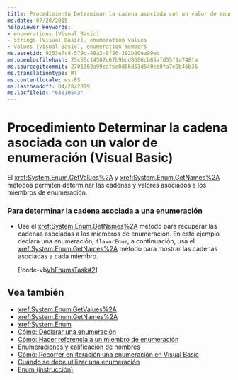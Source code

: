 ```yaml
---
title: Procedimiento Determinar la cadena asociada con un valor de enumeración (Visual Basic)
ms.date: 07/20/2015
helpviewer_keywords:
- enumerations [Visual Basic]
- strings [Visual Basic], enumeration values
- values [Visual Basic], enumeration members
ms.assetid: 9253e7c8-579c-49a2-8f26-392b20ea99eb
ms.openlocfilehash: 25c55c14507c67b9bdd8606cb85afd55f9a748fa
ms.sourcegitcommit: 2701302a99cafbe0d86d53d540eb0fa7e9b46b36
ms.translationtype: MT
ms.contentlocale: es-ES
ms.lasthandoff: 04/28/2019
ms.locfileid: "64610543"
---
```

# <a name="how-to-determine-the-string-associated-with-an-enumeration-value-visual-basic"></a>Procedimiento Determinar la cadena asociada con un valor de enumeración (Visual Basic)
El <xref:System.Enum.GetValues%2A> y <xref:System.Enum.GetNames%2A> métodos permiten determinar las cadenas y valores asociados a los miembros de enumeración.  
  
### <a name="to-determine-the-string-associated-with-an-enumeration"></a>Para determinar la cadena asociada a una enumeración  
  
- Use el <xref:System.Enum.GetNames%2A> método para recuperar las cadenas asociadas a los miembros de enumeración. En este ejemplo declara una enumeración, `flavorEnum`, a continuación, usa el <xref:System.Enum.GetNames%2A> método para mostrar las cadenas asociadas a cada miembro.  
  
     [!code-vb[VbEnumsTask#2](~/samples/snippets/visualbasic/VS_Snippets_VBCSharp/VbEnumsTask/VB/Class2.vb#2)]  
  
## <a name="see-also"></a>Vea también

- <xref:System.Enum.GetValues%2A>
- <xref:System.Enum.GetNames%2A>
- <xref:System.Enum>
- [Cómo: Declarar una enumeración](../../../../visual-basic/programming-guide/language-features/constants-enums/how-to-declare-enumerations.md)
- [Cómo: Hacer referencia a un miembro de enumeración](../../../../visual-basic/programming-guide/language-features/constants-enums/how-to-refer-to-an-enumeration-member.md)
- [Enumeraciones y calificación de nombres](../../../../visual-basic/programming-guide/language-features/constants-enums/enumerations-and-name-qualification.md)
- [Cómo: Recorrer en iteración una enumeración en Visual Basic](../../../../visual-basic/programming-guide/language-features/constants-enums/how-to-iterate-through-an-enumeration.md)
- [Cuándo se debe utilizar una enumeración](../../../../visual-basic/programming-guide/language-features/constants-enums/when-to-use-an-enumeration.md)
- [Enum (instrucción)](../../../../visual-basic/language-reference/statements/enum-statement.md)
